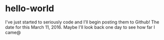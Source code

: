 # hello-world

I've just started to seriously code and I'll begin posting them to Github! The date for this March 11, 2016. Maybe I'll look back 
one day to see how far I came@
